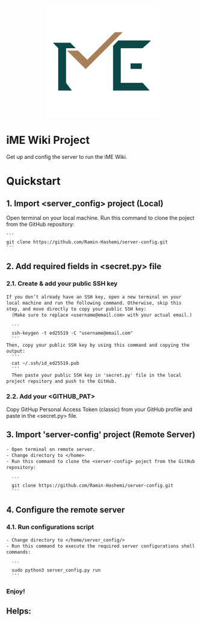 <div align="center">
 <img alt="iME" height="300px" src="assets/ime_logo.png">
</div>

# iME Wiki Project

Get up and config the server to run the iME Wiki.


# Quickstart

## 1. Import <server_config> project (Local)
Open terminal on your local machine.
Run this command to clone the <server-config> poject from the GitHub repository:

    ```
    git clone https://github.com/Ramin-Hashemi/server-config.git
    ```
## 2. Add required fields in <secret.py> file
  ### 2.1. Create & add your public SSH key
    If you don’t already have an SSH key, open a new terminal on your local machine and run the following command. Otherwise, skip this step, and move directly to copy your public SSH key:
      (Make sure to replace <username@email.com> with your actual email.)

      ```
      ssh-keygen -t ed25519 -C "username@email.com"
      ```
    Then, copy your public SSH key by using this command and copying the output:
      ```
      cat ~/.ssh/id_ed25519.pub
      ```
      Then paste your public SSH key in 'secret.py' file in the local project repsitory and push to the GitHub.
  ### 2.2. Add your <GITHUB_PAT>
  Copy GitHup Personal Access Token (classic) from your GitHub profile and paste in the <secret.py> file.

## 3. Import 'server-config' project (Remote Server)
    - Open terminal on remote server.
    - Change directory to </home>
    - Run this command to clone the <server-config> poject from the GitHub repository:

      ```
      git clone https://github.com/Ramin-Hashemi/server-config.git
      ```

## 4. Configure the remote server
  ### 4.1. Run configurations script
    - Change directory to </home/server_config/>
    - Run this command to execute the required server configurations shell commands:

      ```
      sudo python3 server_config.py run
      ```

### Enjoy!


## Helps:


